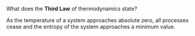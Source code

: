 What does the **Third Law** of thermodynamics state?
<!--question-->
As the temperature of a system approaches absolute zero, all processes cease and the entropy of the system approaches a minimum value.
